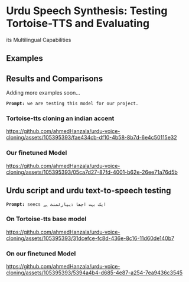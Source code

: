 # Urdu Speech Synthesis: Testing Tortoise-TTS and Evaluating
its Multilingual Capabilities
## Examples

<h2> Results and Comparisons</h2>
    
Adding more examples soon...
<pre><code><strong>Prompt:</strong> we are testing this model for our project.</code></pre>
  
<h3>Tortoise-tts cloning an indian accent</h3>

https://github.com/ahmedHanzala/urdu-voice-cloning/assets/105395393/fae434cb-df10-4b58-8b7d-6e4c50115e32

<h3>Our finetuned Model</h3>
  
https://github.com/ahmedHanzala/urdu-voice-cloning/assets/105395393/05ca7d27-87fd-4001-b62e-26ee71a76d5b


<h2> Urdu script and urdu text-to-speech testing </h2>

<pre><code><strong>Prompt:</strong> seecs ایک بہت اچھا ڈیپارٹمنٹ ہے</code></pre>

<h3>On Tortoise-tts base model</h3>

https://github.com/ahmedHanzala/urdu-voice-cloning/assets/105395393/31dcefce-fc8d-436e-8c16-11d60de140b7

<h3>On our finetuned Model</h3>

https://github.com/ahmedHanzala/urdu-voice-cloning/assets/105395393/5394a4b4-d685-4e87-a254-7ea9436c3545


